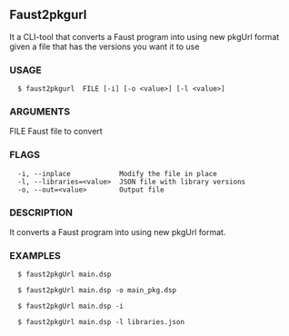 ## Faust2pkgurl

It a CLI-tool that converts a Faust program into using new pkgUrl format given a file that has 
the versions you want it to use

### USAGE

```
  $ faust2pkgurl  FILE [-i] [-o <value>] [-l <value>]
```

### ARGUMENTS
  FILE  Faust file to convert

### FLAGS
```
  -i, --inplace            Modify the file in place
  -l, --libraries=<value>  JSON file with library versions
  -o, --out=<value>        Output file
```

### DESCRIPTION
  It converts a Faust program into using new pkgUrl format.

### EXAMPLES

```
  $ faust2pkgUrl main.dsp

  $ faust2pkgUrl main.dsp -o main_pkg.dsp

  $ faust2pkgUrl main.dsp -i

  $ faust2pkgUrl main.dsp -l libraries.json
```
